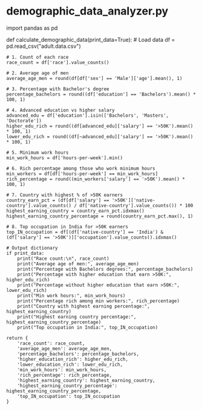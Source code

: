 # demographic_data_analyzer.py


import pandas as pd

def calculate_demographic_data(print_data=True):
    # Load data
    df = pd.read_csv("adult.data.csv")

    # 1. Count of each race
    race_count = df['race'].value_counts()

    # 2. Average age of men
    average_age_men = round(df[df['sex'] == 'Male']['age'].mean(), 1)

    # 3. Percentage with Bachelor's degree
    percentage_bachelors = round((df['education'] == 'Bachelors').mean() * 100, 1)

    # 4. Advanced education vs higher salary
    advanced_edu = df['education'].isin(['Bachelors', 'Masters', 'Doctorate'])
    higher_edu_rich = round((df[advanced_edu]['salary'] == '>50K').mean() * 100, 1)
    lower_edu_rich = round((df[~advanced_edu]['salary'] == '>50K').mean() * 100, 1)

    # 5. Minimum work hours
    min_work_hours = df['hours-per-week'].min()

    # 6. Rich percentage among those who work minimum hours
    min_workers = df[df['hours-per-week'] == min_work_hours]
    rich_percentage = round((min_workers['salary'] == '>50K').mean() * 100, 1)

    # 7. Country with highest % of >50K earners
    country_earn_pct = (df[df['salary'] == '>50K']['native-country'].value_counts() / df['native-country'].value_counts()) * 100
    highest_earning_country = country_earn_pct.idxmax()
    highest_earning_country_percentage = round(country_earn_pct.max(), 1)

    # 8. Top occupation in India for >50K earners
    top_IN_occupation = df[(df['native-country'] == 'India') & (df['salary'] == '>50K')]['occupation'].value_counts().idxmax()

    # Output dictionary
    if print_data:
        print("Race count:\n", race_count)
        print("Average age of men:", average_age_men)
        print("Percentage with Bachelors degrees:", percentage_bachelors)
        print("Percentage with higher education that earn >50K:", higher_edu_rich)
        print("Percentage without higher education that earn >50K:", lower_edu_rich)
        print("Min work hours:", min_work_hours)
        print("Percentage rich among min workers:", rich_percentage)
        print("Country with highest earning percentage:", highest_earning_country)
        print("Highest earning country percentage:", highest_earning_country_percentage)
        print("Top occupation in India:", top_IN_occupation)

    return {
        'race_count': race_count,
        'average_age_men': average_age_men,
        'percentage_bachelors': percentage_bachelors,
        'higher_education_rich': higher_edu_rich,
        'lower_education_rich': lower_edu_rich,
        'min_work_hours': min_work_hours,
        'rich_percentage': rich_percentage,
        'highest_earning_country': highest_earning_country,
        'highest_earning_country_percentage': highest_earning_country_percentage,
        'top_IN_occupation': top_IN_occupation
    }
